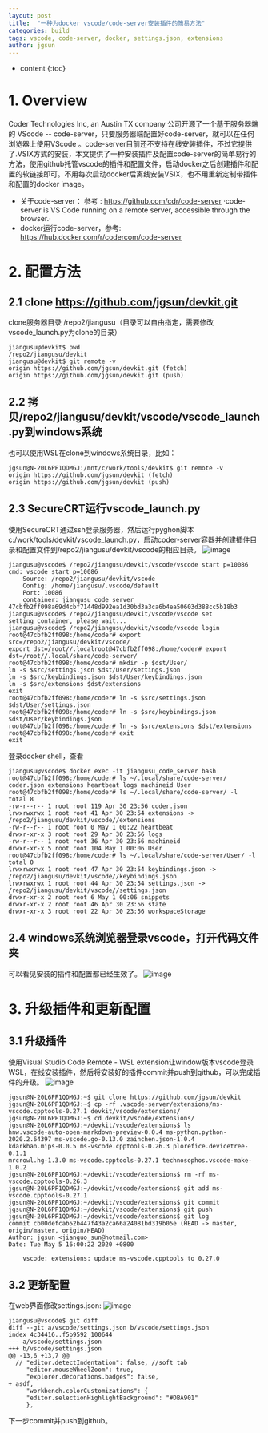```yaml
---
layout: post
title:  "一种为docker vscode/code-server安装插件的简易方法"
categories: build
tags: vscode, code-server, docker, settings.json, extensions
author: jgsun
---
```



* content
{:toc}
# 1. Overview
Coder Technologies Inc, an Austin TX company 公司开源了一个基于服务器端的 VScode -- code-server，只要服务器端配置好code-server，就可以在任何浏览器上使用VScode 。code-server目前还不支持在线安装插件，不过它提供了.VSIX方式的安装，本文提供了一种安装插件及配置code-server的简单易行的方法，使用github托管vscode的插件和配置文件，启动docker之后创建插件和配置的软链接即可。不用每次启动docker后离线安装VSIX，也不用重新定制带插件和配置的docker image。



















* 关于code-server： 参考 : https://github.com/cdr/code-server
·code-server is VS Code running on a remote server, accessible through the browser.·
* docker运行code-server，参考: https://hub.docker.com/r/codercom/code-server
# 2. 配置方法
## 2.1 clone https://github.com/jgsun/devkit.git
clone服务器目录 /repo2/jiangusu（目录可以自由指定，需要修改vscode_launch.py为clone的目录）
```
jiangusu@devkit$ pwd
/repo2/jiangusu/devkit
jiangusu@devkit$ git remote -v
origin https://github.com/jgsun/devkit.git (fetch)
origin https://github.com/jgsun/devkit.git (push)
```
## 2.2 拷贝/repo2/jiangusu/devkit/vscode/vscode_launch.py到windows系统
也可以使用WSL在clone到windows系统目录，比如：
```
jgsun@N-20L6PF1QDMGJ:/mnt/c/work/tools/devkit$ git remote -v        
origin https://github.com/jgsun/devkit (fetch)
origin https://github.com/jgsun/devkit (push)
```
## 2.3 SecureCRT运行vscode_launch.py
使用SecureCRT通过ssh登录服务器，然后运行pyghon脚本c:/work/tools/devkit/vscode_launch.py，启动coder-server容器并创建插件目录和配置文件到/repo2/jiangusu/devkit/vscode的相应目录。
![image](/images/posts/code-server/crt-vscode.png)


```
jiangusu@vscode$ /repo2/jiangusu/devkit/vscode/vscode start p=10086
cmd: vscode start p=10086
    Source: /repo2/jiangusu/devkit/vscode
    Config: /home/jiangusu/.vscode/default
    Port: 10086
    container: jiangusu_code_server
47cbfb2ff098a69d4cbf71448d992ea1d30bd3a3ca6b4ea50603d388cc5b18b3
jiangusu@vscode$ /repo2/jiangusu/devkit/vscode/vscode set
setting container, please wait...
jiangusu@vscode$ /repo2/jiangusu/devkit/vscode/vscode login
root@47cbfb2ff098:/home/coder# export src=/repo2/jiangusu/devkit/vscode/
export dst=/root//.localroot@47cbfb2ff098:/home/coder# export dst=/root//.local/share/code-server/
root@47cbfb2ff098:/home/coder# mkdir -p $dst/User/
ln -s $src/settings.json $dst/User/settings.json
ln -s $src/keybindings.json $dst/User/keybindings.json
ln -s $src/extensions $dst/extensions
exit
root@47cbfb2ff098:/home/coder# ln -s $src/settings.json $dst/User/settings.json
root@47cbfb2ff098:/home/coder# ln -s $src/keybindings.json $dst/User/keybindings.json
root@47cbfb2ff098:/home/coder# ln -s $src/extensions $dst/extensions
root@47cbfb2ff098:/home/coder# exit
exit
```
登录docker shell，查看
```
jiangusu@vscode$ docker exec -it jiangusu_code_server bash
root@47cbfb2ff098:/home/coder# ls ~/.local/share/code-server/
coder.json extensions heartbeat logs machineid User
root@47cbfb2ff098:/home/coder# ls ~/.local/share/code-server/ -l
total 8
-rw-r--r-- 1 root root 119 Apr 30 23:56 coder.json
lrwxrwxrwx 1 root root 41 Apr 30 23:54 extensions -> /repo2/jiangusu/devkit/vscode//extensions
-rw-r--r-- 1 root root 0 May 1 00:22 heartbeat
drwxr-xr-x 3 root root 29 Apr 30 23:56 logs
-rw-r--r-- 1 root root 36 Apr 30 23:56 machineid
drwxr-xr-x 5 root root 104 May 1 00:06 User
root@47cbfb2ff098:/home/coder# ls ~/.local/share/code-server/User/ -l
total 0
lrwxrwxrwx 1 root root 47 Apr 30 23:54 keybindings.json -> /repo2/jiangusu/devkit/vscode//keybindings.json
lrwxrwxrwx 1 root root 44 Apr 30 23:54 settings.json -> /repo2/jiangusu/devkit/vscode//settings.json
drwxr-xr-x 2 root root 6 May 1 00:06 snippets
drwxr-xr-x 2 root root 46 Apr 30 23:56 state
drwxr-xr-x 3 root root 22 Apr 30 23:56 workspaceStorage
```
## 2.4 windows系统浏览器登录vscode，打开代码文件夹
可以看见安装的插件和配置都已经生效了。
![image](/images/posts/code-server/extensions.png)


# 3. 升级插件和更新配置
## 3.1 升级插件
使用Visual Studio Code Remote - WSL extension让window版本vscode登录WSL，在线安装插件，然后将安装好的插件commit并push到github，可以完成插件的升级。
![image](/images/posts/code-server/wsl-vscode.png)


```
jgsun@N-20L6PF1QDMGJ:~$ git clone https://github.com/jgsun/devkit
jgsun@N-20L6PF1QDMGJ:~$ cp -rf .vscode-server/extensions/ms-vscode.cpptools-0.27.1 devkit/vscode/extensions/
jgsun@N-20L6PF1QDMGJ:~$ cd devkit/vscode/extensions/
jgsun@N-20L6PF1QDMGJ:~/devkit/vscode/extensions$ ls
hnw.vscode-auto-open-markdown-preview-0.0.4 ms-python.python-2020.2.64397 ms-vscode.go-0.13.0 zainchen.json-1.0.4
kdarkhan.mips-0.0.5 ms-vscode.cpptools-0.26.3 plorefice.devicetree-0.1.1
mrcrowl.hg-1.3.0 ms-vscode.cpptools-0.27.1 technosophos.vscode-make-1.0.2
jgsun@N-20L6PF1QDMGJ:~/devkit/vscode/extensions$ rm -rf ms-vscode.cpptools-0.26.3
jgsun@N-20L6PF1QDMGJ:~/devkit/vscode/extensions$ git add ms-vscode.cpptools-0.27.1
jgsun@N-20L6PF1QDMGJ:~/devkit/vscode/extensions$ git commit
jgsun@N-20L6PF1QDMGJ:~/devkit/vscode/extensions$ git push
jgsun@N-20L6PF1QDMGJ:~/devkit/vscode/extensions$ git log
commit cb00defcab52b447f43a2ca66a24081bd319b05e (HEAD -> master, origin/master, origin/HEAD)
Author: jgsun <jianguo_sun@hotmail.com>
Date: Tue May 5 16:00:22 2020 +0800

    vscode: extensions: update ms-vscode.cpptools to 0.27.0
```
## 3.2 更新配置
 在web界面修改settings.json:
![image](/images/posts/code-server/settings.png)

```
jiangusu@vscode$ git diff
diff --git a/vscode/settings.json b/vscode/settings.json
index 4c34416..f5b9592 100644
--- a/vscode/settings.json
+++ b/vscode/settings.json
@@ -13,6 +13,7 @@
  // "editor.detectIndentation": false, //soft tab
     "editor.mouseWheelZoom": true,
     "explorer.decorations.badges": false,
+ asdf,
     "workbench.colorCustomizations": {
     "editor.selectionHighlightBackground": "#DBA901"
     },
```
下一步commit并push到github。



